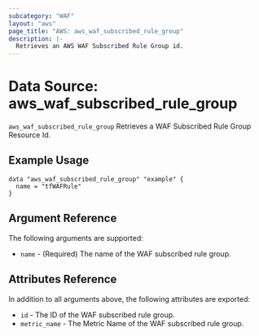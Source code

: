 ```yaml
---
subcategory: "WAF"
layout: "aws"
page_title: "AWS: aws_waf_subscribed_rule_group"
description: |-
  Retrieves an AWS WAF Subscribed Rule Group id.
---
```


# Data Source: aws_waf_subscribed_rule_group

`aws_waf_subscribed_rule_group` Retrieves a WAF Subscribed Rule Group Resource Id.

## Example Usage

```hcl
data "aws_waf_subscribed_rule_group" "example" {
  name = "tfWAFRule"
}
```

## Argument Reference

The following arguments are supported:

* `name` - (Required) The name of the WAF subscribed rule group.

## Attributes Reference
In addition to all arguments above, the following attributes are exported:

* `id` - The ID of the WAF subscribed rule group.
* `metric_name` - The Metric Name of the WAF subscribed rule group.
